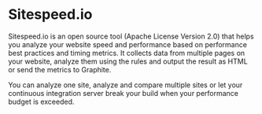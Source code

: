 # Sitespeed.io

Sitespeed.io is an open source tool (Apache License Version 2.0) that helps you analyze your website speed and performance based on performance best practices and timing metrics. It collects data from multiple pages on your website, analyze them using the rules and output the result as HTML or send the metrics to Graphite.

You can analyze one site, analyze and compare multiple sites or let your continuous integration server break your build when your performance budget is exceeded.